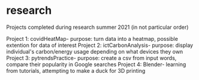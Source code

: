 # research
Projects completed during research summer 2021 (in not particular order)

Project 1: covidHeatMap- purpose: turn data into a heatmap, possible extention for data of interest
Project 2: ictCarbonAnalysis- purpose: display individual's carbon/energy usage depending on what devices they own
Project 3: pytrendsPractice- purpose: create a csv from input words, compare their popularity in Google searches
Project 4: Blender- learning from tutorials, attempting to make a duck for 3D printing
